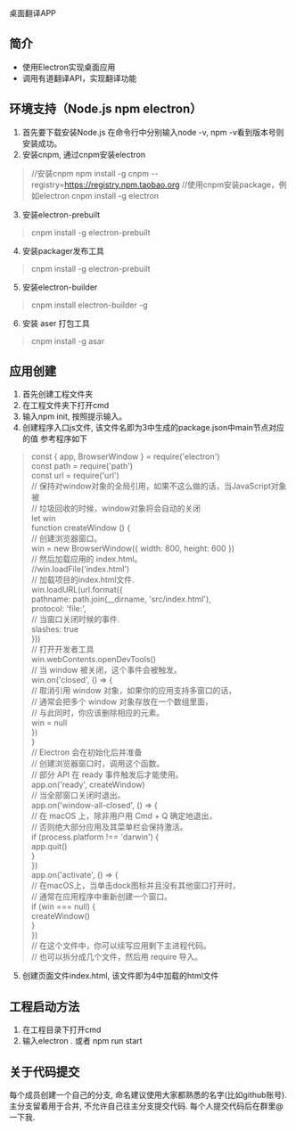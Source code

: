  桌面翻译APP
## 简介
+ 使用Electron实现桌面应用
+ 调用有道翻译API，实现翻译功能

## 环境支持（Node.js npm electron）
1. 首先要下载安装Node.js
在命令行中分别输入node -v, npm -v看到版本号则安装成功。
2. 安装cnpm, 通过cnpm安装electron
> //安装cnpm
> npm install -g cnpm --registry=https://registry.npm.taobao.org
> //使用cnpm安装package，例如electron
> cnpm install -g electron

3. 安装electron-prebuilt
> cnpm install -g electron-prebuilt

4. 安装packager发布工具
> cnpm install -g electron-prebuilt

5. 安装electron-builder
> cnpm install electron-builder -g

6. 安装 aser 打包工具
> cnpm install -g asar


## 应用创建
1. 首先创建工程文件夹
2. 在工程文件夹下打开cmd
3. 输入npm init, 按照提示输入。
4. 创建程序入口js文件, 该文件名即为3中生成的package.json中main节点对应的值
参考程序如下
> const { app, BrowserWindow } = require('electron')<br>
> const path = require('path')<br>
> const url = require('url')<br>
> // 保持对window对象的全局引用，如果不这么做的话，当JavaScript对象被<br>
> // 垃圾回收的时候，window对象将会自动的关闭<br>
> let win<br>
> function createWindow () {<br>
>   // 创建浏览器窗口。<br>
>   win = new BrowserWindow({ width: 800, height: 600 })<br>
>   // 然后加载应用的 index.html。<br>
>   //win.loadFile('index.html')<br>
>   // 加载项目的index.html文件.<br>
>   win.loadURL(url.format({<br>
>     pathname: path.join(__dirname, 'src/index.html'),<br>
>     protocol: 'file:',<br>
>   // 当窗口关闭时候的事件.<br>
>     slashes: true<br>
>   }))<br>
>   // 打开开发者工具<br>
>   win.webContents.openDevTools()<br>
>   // 当 window 被关闭，这个事件会被触发。<br>
>   win.on('closed', () => {<br>
>     // 取消引用 window 对象，如果你的应用支持多窗口的话，<br>
>     // 通常会把多个 window 对象存放在一个数组里面，<br>
>     // 与此同时，你应该删除相应的元素。<br>
>     win = null<br>
>   })<br>
> }<br>
> // Electron 会在初始化后并准备<br>
> // 创建浏览器窗口时，调用这个函数。<br>
> // 部分 API 在 ready 事件触发后才能使用。<br>
> app.on('ready', createWindow)<br>
> // 当全部窗口关闭时退出。<br>
> app.on('window-all-closed', () => {<br>
>   // 在 macOS 上，除非用户用 Cmd + Q 确定地退出，<br>
>   // 否则绝大部分应用及其菜单栏会保持激活。<br>
>   if (process.platform !== 'darwin') {<br>
>     app.quit()<br>
>   }<br>
> })<br>
> app.on('activate', () => {<br>
>   // 在macOS上，当单击dock图标并且没有其他窗口打开时，<br>
>   // 通常在应用程序中重新创建一个窗口。<br>
>   if (win === null) {<br>
>     createWindow()<br>
>   }<br>
> })<br>
> // 在这个文件中，你可以续写应用剩下主进程代码。<br>
> // 也可以拆分成几个文件，然后用 require 导入。<br>

5. 创建页面文件index.html, 该文件即为4中加载的html文件


## 工程启动方法
1. 在工程目录下打开cmd
2. 输入electron . 或者 npm run start

## 关于代码提交
每个成员创建一个自己的分支, 命名建议使用大家都熟悉的名字(比如github账号).
主分支留着用于合并, 不允许自己往主分支提交代码.
每个人提交代码后在群里@一下我.
